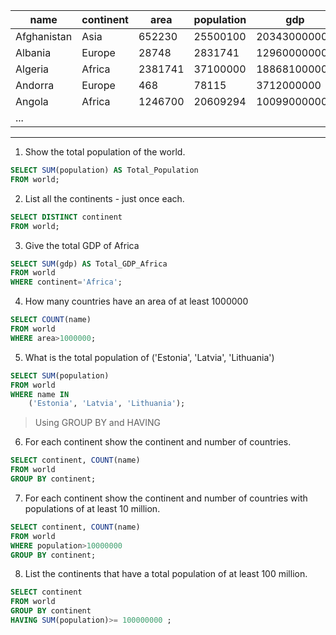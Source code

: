 
| name        | continent | area     | population | gdp          |
|-------------|-----------|----------|------------|--------------|
| Afghanistan |	Asia      | 652230   |	25500100  | 20343000000  |
| Albania     | Europe    | 28748    | 2831741    | 12960000000  |
| Algeria     | Africa    | 2381741  | 37100000   | 188681000000 |
| Andorra     | Europe    | 468      | 78115      | 3712000000   |
| Angola      | Africa    | 1246700  | 20609294   | 100990000000 |
|...                                                             |

---

1. Show the total population of the world.
```sql
SELECT SUM(population) AS Total_Population
FROM world;
```

2. List all the continents - just once each.
```sql
SELECT DISTINCT continent
FROM world;
```

3. Give the total GDP of Africa
```sql
SELECT SUM(gdp) AS Total_GDP_Africa
FROM world
WHERE continent='Africa';
```

4. How many countries have an area of at least 1000000
```sql
SELECT COUNT(name) 
FROM world
WHERE area>1000000;
```

5. What is the total population of ('Estonia', 'Latvia', 'Lithuania')
```sql
SELECT SUM(population)
FROM world
WHERE name IN 
    ('Estonia', 'Latvia', 'Lithuania');
```

>Using GROUP BY and HAVING

6. For each continent show the continent and number of countries.
```sql
SELECT continent, COUNT(name)
FROM world
GROUP BY continent;
```

7. For each continent show the continent and number of countries with populations of at least 10 million.
```sql
SELECT continent, COUNT(name)
FROM world
WHERE population>10000000
GROUP BY continent;
```

8. List the continents that have a total population of at least 100 million.
```sql
SELECT continent
FROM world
GROUP BY continent
HAVING SUM(population)>= 100000000 ;
```
